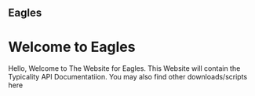 ## Eagles
# Welcome to Eagles
Hello, Welcome to The Website for Eagles. This Website will contain the Typicality API Documentatiion. You may also find other downloads/scripts here

